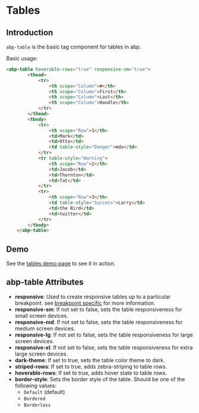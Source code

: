 # Tables

## Introduction

`abp-table` is the basic tag component for tables in abp.

Basic usage:

````html
<abp-table hoverable-rows="true" responsive-sm="true">
        <thead>
            <tr>
                <th scope="Column">#</th>
                <th scope="Column">First</th>
                <th scope="Column">Last</th>
                <th scope="Column">Handle</th>
            </tr>
        </thead>
        <tbody>
            <tr>
                <th scope="Row">1</th>
                <td>Mark</td>
                <td>Otto</td>
                <td table-style="Danger">mdo</td>
            </tr>
            <tr table-style="Warning">
                <th scope="Row">2</th>
                <td>Jacob</td>
                <td>Thornton</td>
                <td>fat</td>
            </tr>
            <tr>
                <th scope="Row">3</th>
                <td table-style="Success">Larry</td>
                <td>the Bird</td>
                <td>twitter</td>
            </tr>
        </tbody>
    </abp-table>
````



## Demo

See the [tables demo page](https://bootstrap-taghelpers.abp.io/Components/Tables) to see it in action.

## abp-table Attributes

- **responsive**: Used to create responsive tables up to a particular breakpoint. see [breakpoint specific](https://getbootstrap.com/docs/4.1/content/tables/#breakpoint-specific) for more information.
- **responsive-sm**: If not set to false, sets the table responsiveness for small screen devices.
- **responsive-md**: If not set to false, sets the table responsiveness for medium screen devices.
- **responsive-lg**: If not set to false, sets the table responsiveness for large screen devices.
- **responsive-xl**: If not set to false, sets the table responsiveness for extra large screen devices.
- **dark-theme**: If set to true, sets the table color theme to dark.
- **striped-rows**: If set to true, adds zebra-striping to table rows.
- **hoverable-rows**: If set to true, adds hover state to table rows.
- **border-style**: Sets the border style of the table. Should be one of the following values:
  - `Default` (default)
  - `Bordered`
  - `Borderless`
